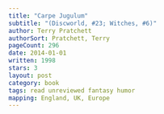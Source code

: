 ```yaml
---
title: "Carpe Jugulum"
subtitle: "(Discworld, #23; Witches, #6)"
author: Terry Pratchett
authorSort: Pratchett, Terry
pageCount: 296
date: 2014-01-01
written: 1998
stars: 3
layout: post
category: book
tags: read unreviewed fantasy humor
mapping: England, UK, Europe
---
```

